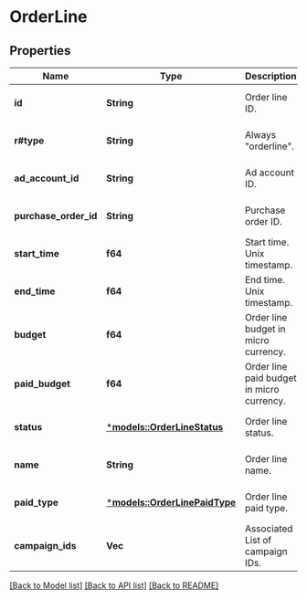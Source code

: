 # OrderLine

## Properties
Name | Type | Description | Notes
------------ | ------------- | ------------- | -------------
**id** | **String** | Order line ID. | [optional] [default to None]
**r#type** | **String** | Always \"orderline\". | [optional] [default to None]
**ad_account_id** | **String** | Ad account ID. | [optional] [default to None]
**purchase_order_id** | **String** | Purchase order ID. | [optional] [default to None]
**start_time** | **f64** | Start time. Unix timestamp. | [optional] [default to None]
**end_time** | **f64** | End time. Unix timestamp. | [optional] [default to None]
**budget** | **f64** | Order line budget in micro currency. | [optional] [default to None]
**paid_budget** | **f64** | Order line paid budget in micro currency. | [optional] [default to None]
**status** | [***models::OrderLineStatus**](OrderLineStatus.md) | Order line status. | [optional] [default to None]
**name** | **String** | Order line name. | [optional] [default to None]
**paid_type** | [***models::OrderLinePaidType**](OrderLinePaidType.md) | Order line paid type. | [optional] [default to None]
**campaign_ids** | **Vec<String>** | Associated List of campaign IDs. | 

[[Back to Model list]](../README.md#documentation-for-models) [[Back to API list]](../README.md#documentation-for-api-endpoints) [[Back to README]](../README.md)


